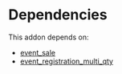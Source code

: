 # Dependencies

This addon depends on:

- [event_sale](https://github.com/bringout/oca-ocb-sale/tree/681dc8d5fff638cb0862a34e48091a2098d091f8/odoo-bringout-oca-ocb-event_sale)
- [event_registration_multi_qty](https://github.com/bringout/oca-mrp)
